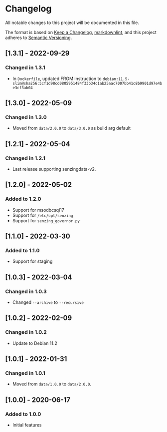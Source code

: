 # Changelog

All notable changes to this project will be documented in this file.

The format is based on [Keep a Changelog](https://keepachangelog.com/en/1.0.0/),
[markdownlint](https://dlaa.me/markdownlint/),
and this project adheres to [Semantic Versioning](https://semver.org/spec/v2.0.0.html).

## [1.3.1] - 2022-09-29

### Changed in 1.3.1

- In `Dockerfile`, updated FROM instruction to `debian:11.5-slim@sha256:5cf1d98cd0805951484f33b34c1ab25aac7007bb41c8b9901d97e4be3cf3ab04`

## [1.3.0] - 2022-05-09

### Changed in 1.3.0

- Moved from `data/2.0.0` to `data/3.0.0` as build arg default

## [1.2.1] - 2022-05-04

### Changed in 1.2.1

- Last release supporting senzingdata-v2.

## [1.2.0] - 2022-05-02

### Added to 1.2.0

- Support for msodbcsql17
- Support for `/etc/opt/senzing`
- Support for `senzing_governor.py`

## [1.1.0] - 2022-03-30

### Added to 1.1.0

- Support for staging

## [1.0.3] - 2022-03-04

### Changed in 1.0.3

- Changed `--archive` to `--recursive`

## [1.0.2] - 2022-02-09

### Changed in 1.0.2

- Update to Debian 11.2

## [1.0.1] - 2022-01-31

### Changed in 1.0.1

- Moved from `data/1.0.0` to `data/2.0.0`.

## [1.0.0] - 2020-06-17

### Added to 1.0.0

- Initial features
